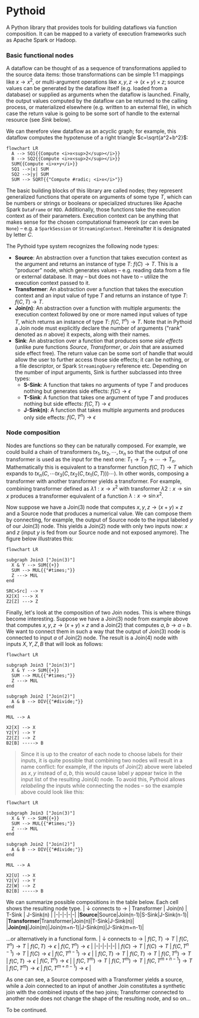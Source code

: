 # Pythoid

A Python library that provides tools for building dataflows via function composition. It can be mapped to a variety of execution frameworks such as Apache Spark or Hadoop.

### Basic functional nodes

A dataflow can be thought of as a sequence of transformations applied to the source data items: those transformations can be simple 1:1 mappings like $x \rightarrow x^2$, or multi-argument operations like $x,y,z \rightarrow (x+y) \times z$; source values can be generated by the dataflow itself (e.g. loaded from a database) or supplied as arguments when the dataflow is launched. Finally, the output values computed by the dataflow can be returned to the calling process, or materialized elsewhere (e.g. written to an external file), in which case the return value is going to be some sort of handle to the external resource (see *Sink* below).

We can therefore view dataflow as an acyclic graph; for example, this dataflow computes the hypotenuse of a right triangle $c=\sqrt{a^2+b^2}$:

```mermaid
flowchart LR
  A --> SQ1{{Compute <i>x<sup>2</sup></i>}}
  B --> SQ2{{Compute <i>x<sup>2</sup></i>}}
  SUM{{Compute <i>x+y</i>}}
  SQ1 -->|x| SUM
  SQ2 -->|y| SUM
  SUM --> SQRT{{"Compute #radic; <i>x</i>"}}
```

The basic building blocks of this library are called nodes; they represent generalized functions that operate on arguments of some type $T$, which can be numbers or strings or booleans or specialized structures like Apache Spark `DataFrame` or `RDD`. Additionally, those functions take the execution context as of their parameters.  Execution context can be anything that makes sense for the chosen computational framework (or can even be `None`) – e.g. a `SparkSession` or `StreamingContext`. Hereinafter it is designated by letter $C$.

The Pythoid type system recognizes the following node types:

- **Source**: An abstraction over a function that takes execution context as the argument and returns an instance of type $T$: $f(C) \rightarrow T$. This is a "producer" node, which generates values – e.g. reading data from a file or external database. It may – but does not have to – utilize the execution context passed to it.
- **Transformer**: An abstraction over a function that takes the execution context and an input value of type $T$ and returns an instance of type $T$: $f(C, T) \rightarrow T$.
- **Join(n)**: An abstraction over a function with multiple arguments: the execution context followed by one or more named input values of type $T$, which returns an instance of type $T$:  $f(C, T^n) \rightarrow T$. Note that in Pythoid a Join node must explicitly declare the number of arguments ("rank" denoted as $n$ above) it expects, along with their names.
- **Sink**: An abstraction over a function that produces some *side effects* (unlike pure functions *Source*, *Transformer*, or *Join* that are assumed side effect free). The return value can be some sort of handle that would allow the user to further access those side effects; it can be nothing, or a file descriptor, or Spark `StreamingQuery` reference etc. Depending on the number of input arguments, Sink is further subclassed into three types:
  - **S-Sink**: A function that takes no arguments of type $T$ and produces nothing but generates side effects: $f(C) \rightarrow \epsilon$
  - **T-Sink**: A function that takes one argument of type $T$ and produces nothing but side effects: $f(C,T) \rightarrow \epsilon$
  - **J-Sink(n)**: A function that takes multiple arguments and produces only side effects: $f(C,T^n) \rightarrow \epsilon$

### Node composition

Nodes are functions so they can be naturally composed. For example, we could build a chain of transformers $tx_1,tx_2, \cdots ,tx_n$ so that the output of one transformer is used as the input for the next one: $T_1 \rightarrow T_2 \rightarrow \cdots \rightarrow T_n$. Mathematically this is equivalent to a transformer function $f(C, T) \rightarrow T$ which expands to $tx_n(C, \cdots tx_3(C,tx_2(C,tx_1(C,T))) \cdots )$. In other words, composing a transformer with another transformer yields a transformer. For example, combining transformer defined as $\lambda1 : x \rightarrow x^2$ with transformer $\lambda2 : x \rightarrow \sin x$ produces a transformer equivalent of a function $\lambda : x \rightarrow \sin x^2$.

Now suppose we have a Join(3) node that computes $x,y,z \rightarrow (x + y) \times z$ and a Source node that produces a numerical value. We can compose them by connecting, for example, the output of Source node to the input labeled $y$ of our Join(3) node. This yields a Join(2) node with only two inputs now: $x$ and $z$ (input $y$ is fed from our Source node and not exposed anymore). The figure below illustrates this:

```mermaid
flowchart LR

subgraph Join3 ["Join(3)"]
  X & Y --> SUM{{+}}
  SUM --> MUL{{"#times;"}}
  Z ---> MUL
end

SRC>Src] --> Y
X2[X] ---> X
Z2[Z] ---> Z
```

Finally, let's look at the composition of two Join nodes. This is where things become interesting. Suppose we have a Join(3) node from example above that computes $x,y,z \rightarrow (x + y) \times z$ and a Join(2) that computes $a,b \rightarrow {a \div b}$. We want to connect them in such a way that the output of Join(3) node is connected to input $a$ of Join(2) node. The result is a Join(4) node with inputs $X,Y,Z,B$ that will look as follows:

```mermaid
flowchart LR

subgraph Join3 ["Join(3)"]
  X & Y --> SUM{{+}}
  SUM --> MUL{{"#times;"}}
  Z ---> MUL
end

subgraph Join2 ["Join(2)"]
  A & B --> DIV{{"#divide;"}}
end

MUL --> A

X2[X] --> X
Y2[Y] --> Y
Z2[Z] --> Z
B2[B] -----> B
```

> Since it is up to the creator of each node to choose labels for their inputs, it is quite possible that combining two nodes will result in a name conflict: for example, if the inputs of Join(2)  above were labeled as $x,y$ instead of $a,b$, this would cause label $y$ appear twice in the input list of the resulting Join(4) node. To avoid this, Pythoid allows *relabeling* the inputs while connecting the nodes – so the example above could look like this:

```mermaid
flowchart LR

subgraph Join3 ["Join(3)"]
  X & Y --> SUM{{+}}
  SUM --> MUL{{"#times;"}}
  Z ---> MUL
end

subgraph Join2 ["Join(2)"]
  A & B --> DIV{{"#divide;"}}
end

MUL --> A

X2[U] --> X
Y2[V] --> Y
Z2[W] --> Z
B2[B] -----> B
```

We can summarize possible compositions in the table below. Each cell shows the resulting node type.
| $\downarrow$ connects to $\rightarrow$ | Transformer | Join(n) | T-Sink | J-Sink(n) |
|-|-|-|-|-|
|**Source**|Source|Join(n-1)|S-Sink|J-Sink(n-1)|
|**Transformer**|Transformer|Join(n)|T-Sink|J-Sink(n)|
|**Join(m)**|Join(m)|Join(m+n-1)|J-Sink(m)|J-Sink(m+n-1)|

...or alternatively in a functional form.
| $\downarrow$ connects to $\rightarrow$ | $f(C,T) \rightarrow T$ | $f(C, T^n) \rightarrow T$ | $f(C,T) \rightarrow \epsilon$ | $f(C,T^n) \rightarrow \epsilon$ |
|-|-|-|-|-|
| $f(C) \rightarrow T$ | $f(C) \rightarrow T$ | $f(C,T^{n-1}) \rightarrow T$ | $f(C) \rightarrow \epsilon$ | $f(C,T^{n-1}) \rightarrow \epsilon$ |
| $f(C, T) \rightarrow T$ | $f(C, T) \rightarrow T$ | $f(C,T^n) \rightarrow T$ | $f(C,T) \rightarrow \epsilon$ | $f(C,T^n) \rightarrow \epsilon$ |
| $f(C, T^m) \rightarrow T$ | $f(C,T^m) \rightarrow T$ | $f(C,T^{m+n-1}) \rightarrow T$ | $f(C,T^m) \rightarrow \epsilon$ | $f(C,T^{m+n-1}) \rightarrow \epsilon$ |

As one can see, a Source composed with a Transformer yields a source, while a Join connected to an input of another Join constitutes a synthetic join with the combined inputs of the two joins; Transformer connected to another node does not change the shape of the resulting node, and so on...

To be continued.

